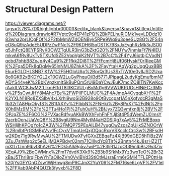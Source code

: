# Structural Design Pattern

https://viewer.diagrams.net/?tags=%7B%7D&highlight=0000ff&edit=_blank&layers=1&nav=1&title=Untitled%20Diagram.drawio#R7Vptc9o4EP41zPQ%2BkPELhuRjCMk1vevLDDdz1083wha2prLlCgFOf%2F2tbMmWZdOENByk5RPe9Wq9u3oeeSUz8G%2FS4neO8uQ9izAdeE5UDPzZwPNc%2F9KDH6l5qDSTK79SxJxEyqhRzMk3rJSO0q5JhFctQ8EYFSRvK0OWZTgULR3inG3bZktG20%2FNUYw7inmIaFf7N4lEUmkvA6fRv8UkTvSTXUfdSZE2VopVgiK2NVT%2B7cC%2F4YyJ6iotbjCVxdN1qcbd7bhbB8ZxJp4y4Cu9%2F1fkk2Di8T%2FfFcmHj8Uf06HyskF0rRIeeGMK%2Fqa5DFk8qDqMv65lnNMU8ZhkA%2F%2FayYtaHAqWg2pUqgQuxBBREkurEGLDHLSNB7iK1W%2F5HGIoUAp%2BprQr3Us3SxTiWt0e0vIIJSD2Uxa8o9GK92xBKDYGL2xT0OW2LuGyPhquOjl3d5771JPipagL2udyKgEmufbmN7ADYS44yeK%2BbKVpzkmItSkBuPQm5rUi9DaYCwJEuK7mclZO8lTN7KwKccrAaklLWC8JwM2fLlkmFI1dT8l3KCVULgBvMd1g6VVWUKRUGsHlNiECz3M5v%2F5sCwtJHY8MAhc7Ee%2FWPIIFCLMUC%2F4AJmpA4CvqqbXH1%2FK2YXLN18Rg8ZXSIbV4xLXrhl9woSi2B928o9OtBvccpat1A5nXgfvdcR3gMaSfb32rTA8HjxOkyfS%2B1fAXYv%2FIbbN%2FNHki%2By8PxX7%2FdNj%2FgX0h6Mz9M%2Fd%2FTu4Ho1Pj%2Fuh0uH%2BfJyx7ZQ3vmfxn8j%2BV%2FOPJqZE%2F6CG%2FVXacRdfyuAKkBWXhFyhFhFYJjlSt4P5dWemZU0lmsY2acrbOonJUaVcQ8Y%2B8vgiU9Nm4MytM4aH2DSlXg7xAy5%2FrMEBoxpWSHljlhKPOgYo1cZA3W%2FMQP75PEsAILB47vugCwZzosZpUjikSZNOOrW%2BmlbtPrGSMBpVvv1FcCyxVTmqUeQxjOQqcRxxVSXcclcCrc3w%2BFsdHw2KDq71g9RwMvyAU%2FTMUDwXFyfGXxZEBqaFz4XjB99dGED5hTiBz2W3ZuJ7shWsp2c5eELijM3APBdyr02nm71CIIlydYc8Tlr%2Bmtn44kJ8srHZ21TmXtLrtznn9Ibvt3hAz6%2FDk5AIk9g5v7wiP%2F3ljR1JzoOf39mIbBsz9v3ZivXEqAJ9%2BoCWMnx%2FmT7dvdK3Xk9%2B3b9SfkMx9Yz3wxTeO%2Br32xBaJ5Thrl8rqiFbwYhTaOiIoZVn0VyIBVd3StiOtMJsraErm6rGMi4TFLEP0ttHak20jYsGEYOnOZsw1WjHnwg8mP9CJmX2YuY09%2FM716se6LgVF%2FV1eI%2FFXab9AbP4QUZk3fyvxb%2F8D
